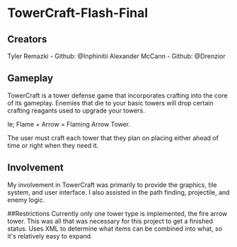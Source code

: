 # TowerCraft-Flash-Final

## Creators
Tyler Remazki - Github: @Inphinitii
Alexander McCann - Github: @Drenzior 

## Gameplay
TowerCraft is a tower defense game that incorporates crafting into the core of its gameplay. 
Enemies that die to your basic towers will drop certain crafting reagants used to upgrade your towers.

Ie; Flame + Arrow = Flaming Arrow Tower. 

The user must craft each tower that they plan on placing either ahead of time or right when they need it.

## Involvement
My involvement in TowerCraft was primarily to provide the graphics, tile system, and user interface.
I also assisted in the path finding, projectile, and enemy logic. 

##Restrictions
Currently only one tower type is implemented, the fire arrow tower.
This was all that was necessary for this project to get a finished status.
Uses XML to determine what items can be combined into what, so it's relatively easy to expand. 
